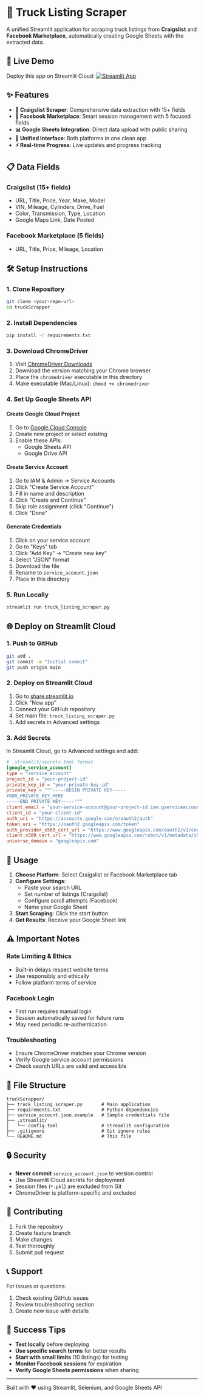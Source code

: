 # 🚛 Truck Listing Scraper

A unified Streamlit application for scraping truck listings from **Craigslist** and **Facebook Marketplace**, automatically creating Google Sheets with the extracted data.

## 🚀 Live Demo

Deploy this app on Streamlit Cloud: [![Streamlit App](https://static.streamlit.io/badges/streamlit_badge_black_white.svg)](https://your-app-url.streamlit.app)

## ✨ Features

- **🔧 Craigslist Scraper**: Comprehensive data extraction with 15+ fields
- **📱 Facebook Marketplace**: Smart session management with 5 focused fields  
- **📊 Google Sheets Integration**: Direct data upload with public sharing
- **🎯 Unified Interface**: Both platforms in one clean app
- **⚡ Real-time Progress**: Live updates and progress tracking

## 📋 Data Fields

### Craigslist (15+ fields)
- URL, Title, Price, Year, Make, Model
- VIN, Mileage, Cylinders, Drive, Fuel
- Color, Transmission, Type, Location
- Google Maps Link, Date Posted

### Facebook Marketplace (5 fields)
- URL, Title, Price, Mileage, Location

## 🛠️ Setup Instructions

### 1. Clone Repository
```bash
git clone <your-repo-url>
cd truckScrapper
```

### 2. Install Dependencies
```bash
pip install -r requirements.txt
```

### 3. Download ChromeDriver
1. Visit [ChromeDriver Downloads](https://chromedriver.chromium.org/)
2. Download the version matching your Chrome browser
3. Place the `chromedriver` executable in this directory
4. Make executable (Mac/Linux): `chmod +x chromedriver`

### 4. Set Up Google Sheets API

#### Create Google Cloud Project
1. Go to [Google Cloud Console](https://console.cloud.google.com/)
2. Create new project or select existing
3. Enable these APIs:
   - Google Sheets API
   - Google Drive API

#### Create Service Account
1. Go to IAM & Admin → Service Accounts
2. Click "Create Service Account"
3. Fill in name and description
4. Click "Create and Continue"
5. Skip role assignment (click "Continue")
6. Click "Done"

#### Generate Credentials
1. Click on your service account
2. Go to "Keys" tab
3. Click "Add Key" → "Create new key"
4. Select "JSON" format
5. Download the file
6. Rename to `service_account.json`
7. Place in this directory

### 5. Run Locally
```bash
streamlit run truck_listing_scraper.py
```

## 🌐 Deploy on Streamlit Cloud

### 1. Push to GitHub
```bash
git add .
git commit -m "Initial commit"
git push origin main
```

### 2. Deploy on Streamlit Cloud
1. Go to [share.streamlit.io](https://share.streamlit.io)
2. Click "New app"
3. Connect your GitHub repository
4. Set main file: `truck_listing_scraper.py`
5. Add secrets in Advanced settings

### 3. Add Secrets
In Streamlit Cloud, go to Advanced settings and add:

```toml
# .streamlit/secrets.toml format
[google_service_account]
type = "service_account"
project_id = "your-project-id"
private_key_id = "your-private-key-id"
private_key = """-----BEGIN PRIVATE KEY-----
YOUR_PRIVATE_KEY_HERE
-----END PRIVATE KEY-----"""
client_email = "your-service-account@your-project-id.iam.gserviceaccount.com"
client_id = "your-client-id"
auth_uri = "https://accounts.google.com/o/oauth2/auth"
token_uri = "https://oauth2.googleapis.com/token"
auth_provider_x509_cert_url = "https://www.googleapis.com/oauth2/v1/certs"
client_x509_cert_url = "https://www.googleapis.com/robot/v1/metadata/x509/your-service-account%40your-project-id.iam.gserviceaccount.com"
universe_domain = "googleapis.com"
```

## 🎯 Usage

1. **Choose Platform**: Select Craigslist or Facebook Marketplace tab
2. **Configure Settings**: 
   - Paste your search URL
   - Set number of listings (Craigslist)
   - Configure scroll attempts (Facebook)
   - Name your Google Sheet
3. **Start Scraping**: Click the start button
4. **Get Results**: Receive your Google Sheet link

## ⚠️ Important Notes

### Rate Limiting & Ethics
- Built-in delays respect website terms
- Use responsibly and ethically
- Follow platform terms of service

### Facebook Login
- First run requires manual login
- Session automatically saved for future runs
- May need periodic re-authentication

### Troubleshooting
- Ensure ChromeDriver matches your Chrome version
- Verify Google service account permissions
- Check search URLs are valid and accessible

## 📁 File Structure

```
truckScrapper/
├── truck_listing_scraper.py       # Main application
├── requirements.txt               # Python dependencies
├── service_account.json.example   # Sample credentials file
├── .streamlit/
│   └── config.toml                # Streamlit configuration
├── .gitignore                     # Git ignore rules
└── README.md                      # This file
```

## 🔒 Security

- **Never commit** `service_account.json` to version control
- Use Streamlit Cloud secrets for deployment
- Session files (`*.pkl`) are excluded from Git
- ChromeDriver is platform-specific and excluded

## 🤝 Contributing

1. Fork the repository
2. Create feature branch
3. Make changes
4. Test thoroughly
5. Submit pull request

## 📞 Support

For issues or questions:
1. Check existing GitHub issues
2. Review troubleshooting section
3. Create new issue with details

## 🎉 Success Tips

- **Test locally** before deploying
- **Use specific search terms** for better results
- **Start with small limits** (10 listings) for testing
- **Monitor Facebook sessions** for expiration
- **Verify Google Sheets permissions** when sharing

---

Built with ❤️ using Streamlit, Selenium, and Google Sheets API
